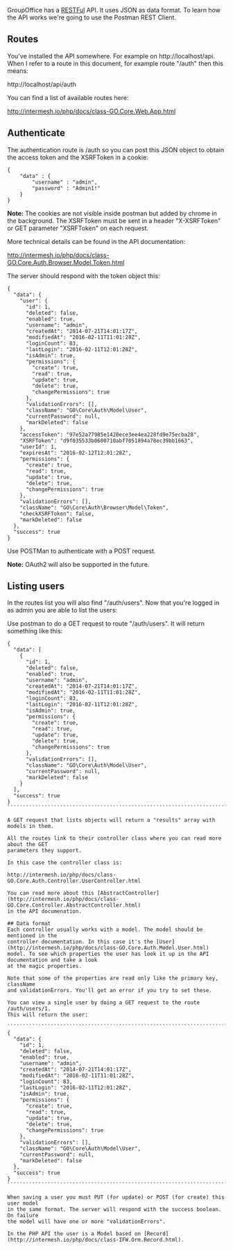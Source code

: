 GroupOffice has a [RESTFul](http://en.wikipedia.org/wiki/Representational_state_transfer)
API. It uses JSON as data format. To learn how the API works we're going to use 
the Postman REST Client.

## Routes
You've installed the API somewhere. For example on http://localhost/api. 
When I refer to a route in this document, for example route "/auth" then this means:

http://localhost/api/auth

You can find a list of available routes here:

http://intermesh.io/php/docs/class-GO.Core.Web.App.html

## Authenticate

The authentication route is /auth so you can post this JSON object to obtain the 
access token and the XSRFToken in a cookie:

```````````````````````````````````````````
{
    "data" : {
        "username" : "admin",
        "password" : "Admin1!"
    }
}
```````````````````````````````````````````

**Note:** The cookies are not visible inside postman but added by chrome in the 
background. The XSRFToken must be sent in a header "X-XSRFToken" or GET 
parameter "XSRFToken" on each request. 

More technical details can be found in the API documentation:

http://intermesh.io/php/docs/class-GO.Core.Auth.Browser.Model.Token.html

The server should respond with the token object this:

``````````````````
{
  "data": {
    "user": {
      "id": 1,
      "deleted": false,
      "enabled": true,
      "username": "admin",
      "createdAt": "2014-07-21T14:01:17Z",
      "modifiedAt": "2016-02-11T11:01:28Z",
      "loginCount": 83,
      "lastLogin": "2016-02-11T12:01:28Z",
      "isAdmin": true,
      "permissions": {
        "create": true,
        "read": true,
        "update": true,
        "delete": true,
        "changePermissions": true
      },
      "validationErrors": [],
      "className": "GO\Core\Auth\Model\User",
      "currentPassword": null,
      "markDeleted": false
    },
    "accessToken": "97e52a77985e1420ece3ee4ea228fd9e75ecba28",
    "XSRFToken": "d9f035533b0600710abf7051894a78ec39bb1663",
    "userId": 1,
    "expiresAt": "2016-02-12T12:01:28Z",
    "permissions": {
      "create": true,
      "read": true,
      "update": true,
      "delete": true,
      "changePermissions": true
    },
    "validationErrors": [],
    "className": "GO\Core\Auth\Browser\Model\Token",
    "checkXSRFToken": false,
    "markDeleted": false
  },
  "success": true
}
``````````````````

Use POSTMan to authenticate with a POST request.

**Note:** OAuth2 will also be supported in the future.

## Listing users

In the routes list you will also find "/auth/users". Now that you're logged in as
admin you are able to list the users:

Use postman to do a GET request to route "/auth/users". It will return something like this:

`````````````````````````````````````````````````````````````````````````````````
{
  "data": [
    {
      "id": 1,
      "deleted": false,
      "enabled": true,
      "username": "admin",
      "createdAt": "2014-07-21T14:01:17Z",
      "modifiedAt": "2016-02-11T11:01:28Z",
      "loginCount": 83,
      "lastLogin": "2016-02-11T12:01:28Z",
      "isAdmin": true,
      "permissions": {
        "create": true,
        "read": true,
        "update": true,
        "delete": true,
        "changePermissions": true
      },
      "validationErrors": [],
      "className": "GO\Core\Auth\Model\User",
      "currentPassword": null,
      "markDeleted": false
    }
  ],
  "success": true
}
````````````````````````````````````````````````````````````````````````````````

A GET request that lists objects will return a "results" array with models in them.

All the routes link to their controller class where you can read more about the GET 
parameters they support.

In this case the controller class is:

http://intermesh.io/php/docs/class-GO.Core.Auth.Controller.UserController.html

You can read more about this [AbstractController](http://intermesh.io/php/docs/class-GO.Core.Controller.AbstractController.html) 
in the API documenation.

## Data format
Each controller usually works with a model. The model should be mentioned in the
controller documentation. In this case it's the [User](http://intermesh.io/php/docs/class-GO.Core.Auth.Model.User.html) 
model. To see which properties the user has look it up in the API documentation and take a look
at the magic properties.

Note that some of the properties are read only like the primary key, className 
and validationErrors. You'll get an error if you try to set these.

You can view a single user by doing a GET request to the route /auth/users/1.
This will return the user:

````````````````````````````````````````````````````````````````````````````````
{
  "data": {
    "id": 1,
    "deleted": false,
    "enabled": true,
    "username": "admin",
    "createdAt": "2014-07-21T14:01:17Z",
    "modifiedAt": "2016-02-11T11:01:28Z",
    "loginCount": 83,
    "lastLogin": "2016-02-11T12:01:28Z",
    "isAdmin": true,
    "permissions": {
      "create": true,
      "read": true,
      "update": true,
      "delete": true,
      "changePermissions": true
    },
    "validationErrors": [],
    "className": "GO\Core\Auth\Model\User",
    "currentPassword": null,
    "markDeleted": false
  },
  "success": true
}
````````````````````````````````````````````````````````````````````````````````

When saving a user you must PUT (for update) or POST (for create) this user model 
in the same format. The server will respond with the success boolean. On failure 
the model will have one or more "validationErrors".

In the PHP API the user is a Model based on [Record](http://intermesh.io/php/docs/class-IFW.Orm.Record.html).
